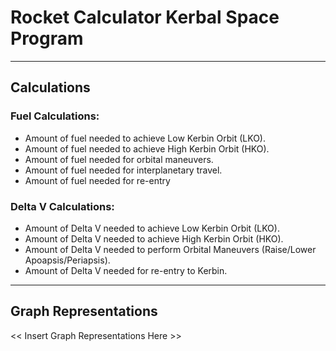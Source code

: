 # Rocket Calculator Kerbal Space Program

---

## Calculations
### Fuel Calculations:
- Amount of fuel needed to achieve Low Kerbin Orbit (LKO).
- Amount of fuel needed to achieve High Kerbin Orbit (HKO).
- Amount of fuel needed for orbital maneuvers.
- Amount of fuel needed for interplanetary travel.
- Amount of fuel needed for re-entry

### Delta V Calculations:
- Amount of Delta V needed to achieve Low Kerbin Orbit (LKO).
- Amount of Delta V needed to achieve High Kerbin Orbit (HKO).
- Amount of Delta V needed to perform Orbital Maneuvers (Raise/Lower Apoapsis/Periapsis).
- Amount of Delta V needed for re-entry to Kerbin.

---

## Graph Representations
<< Insert Graph Representations Here >>
